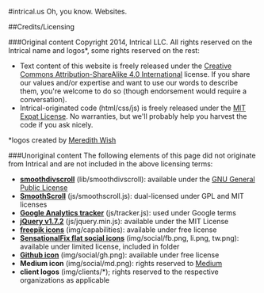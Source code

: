 #intrical.us
Oh, you know. Websites.

##Credits/Licensing

###Original content
Copyright 2014, Intrical LLC. All rights reserved on the Intrical name and logos*, some rights reserved on the rest:
* Text content of this website is freely released under the [Creative Commons Attribution-ShareAlike 4.0 International](http://creativecommons.org/licenses/by-sa/4.0/) license. If you share our values and/or expertise and want to use our words to describe them, you're welcome to do so (though endorsement would require a conversation).
* Intrical-originated code (html/css/js) is freely released under the [MIT Expat License](http://opensource.org/licenses/MIT). No warranties, but we'll probably help you harvest the code if you ask nicely.

*logos created by [Meredith Wish](http://thoughtfulwish.com/)

###Unoriginal content
The following elements of this page did not originate from Intrical and are not included in the above licensing terms:
* __[smoothdivscroll](http://www.smoothdivscroll.com)__ (lib/smoothdivscroll): available under the [GNU General Public License](http://www.gnu.org/licenses/gpl-3.0.html)
* __[SmoothScroll](http://www.dwuser.com/education/content/quick-guide-adding-smooth-scrolling-to-your-webpages/)__ (js/smoothscroll.js): dual-licensed under GPL and MIT licenses
* __[Google Analytics tracker](http://www.google.com/analytics/)__ (js/tracker.js): used under Google terms
* __[jQuery v1.7.2](http://www.jquery.org)__ (js/jquery.min.js): available under the MIT License
* __[freepik icons](http://www.flaticon.com/authors/freepik/)__ (img/capabilities): available under free license
* __[SensationalFix flat social icons](http://sensationalfix.com/flat-social-icons-eps/)__ (img/social/fb.png, li.png, tw.png): available under limited license, included in folder
* __[Github icon](http://www.flaticon.com/free-icon/github-logo-silhouette-in-a-square_38401)__ (img/social/gh.png): available under free license
* __Medium icon__ (img/social/md.png): rights reserved to [Medium](http://www.medium.com)
* __client logos__ (img/clients/*); rights reserved to the respective organizations as applicable
